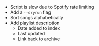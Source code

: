 - Script is slow due to Spotify rate limiting
- Add a `--dryrun` flag
- Sort songs alphabetically
- Add playlist description
    - Date added to index
    - Last updated
    - Link back to archive

